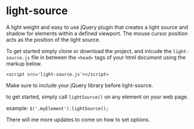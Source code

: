# light-source
A light weight and easy to use jQuery plugin that creates a light source and shadow for elements within a defined viewport. The mouse cursor position acts as the position of the light source.

To get started simply clone or download the project, and inlcude the `light-source.js` file in between the `<head>` tags of your html document using the markup below.

`<script src='light-source.js'></script>`

Make sure to include your jQuery library before light-source.

to get started, simply call `lightSource()` on any element on your web page.

example:
`$('.myElement').lightSource();`

There will me more updates to come on how to set options.


